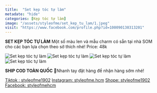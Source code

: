 ```yaml
---
title:  "Set kẹp tóc tự làm"
metadate: "hide"
categories: [Kẹp tóc tự làm]
image: "/assets/styleofme/set_kep_tu_lam/1.jpeg"
visit: "https://www.facebook.com/profile.php?id=100090130313201"
---
```



**SET KẸP TÓC TỰ LÀM**
Một số màu len và mẫu charm có sẵn tại nhà SOM cho các bạn lựa chọn  theo sở thích nhé!
Price: 48k

![Set kẹp tóc tự làm](/assets/styleofme/set_kep_tu_lam/2.jpeg)
![Set kẹp tóc tự làm](/assets/styleofme/set_kep_tu_lam/3.jpeg)
![Set kẹp tóc tự làm](/assets/styleofme/set_kep_tu_lam/4.jpeg)
![Set kẹp tóc tự làm](/assets/styleofme/set_kep_tu_lam/5.jpeg)


**SHIP COD TOÀN QUỐC**
📌Nhanh tay đặt hàng để nhận hàng sớm nhé!

[Tiktok : styleofme1902](https://www.tiktok.com/@styleofme1902)
[Instagram: styleofme.hcm](https://www.instagram.com/styleofme.hcm)
[Shope: styleofme1902](https://shopee.vn/styleofme1902#product_list)
[Facebook: styleofmehcm](https://www.facebook.com/styleofmehcm)